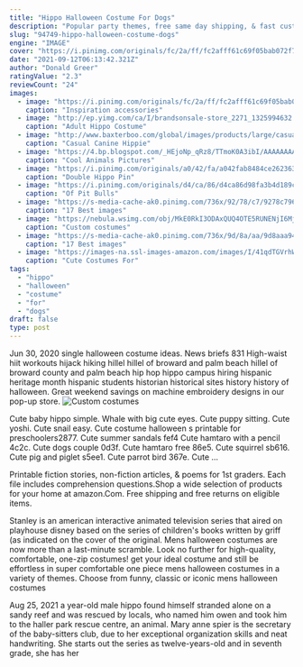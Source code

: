 ```yaml
---
title: "Hippo Halloween Costume For Dogs"
description: "Popular party themes, free same day shipping, & fast customer service. We're your one stop shop for discount kids birthday supplies. Save big on new products today!"
slug: "94749-hippo-halloween-costume-dogs"
engine: "IMAGE"
cover: "https://i.pinimg.com/originals/fc/2a/ff/fc2afff61c69f05bab072f7a105b1d29.jpg"
date: "2021-09-12T06:13:42.321Z"
author: "Donald Greer"
ratingValue: "2.3"
reviewCount: "24"
images:
  - image: "https://i.pinimg.com/originals/fc/2a/ff/fc2afff61c69f05bab072f7a105b1d29.jpg"
    caption: "Inspiration accessories"
  - image: "http://ep.yimg.com/ca/I/brandsonsale-store_2271_1325994632.jpg"
    caption: "Adult Hippo Costume"
  - image: "http://www.baxterboo.com/global/images/products/large/casual-canine-hippie-hounds-dog-costume-1.jpg"
    caption: "Casual Canine Hippie"
  - image: "https://4.bp.blogspot.com/_HEjoNp_qRz8/TTmoK0A3ibI/AAAAAAAAK3A/ZnqJg4IFNMU/s1600/Cute+%2526+Funny+Dressed+Up+Dogs+Photos+%25283%2529.jpg"
    caption: "Cool Animals Pictures"
  - image: "https://i.pinimg.com/originals/a0/42/fa/a042fab8484ce262363c75ba71ccfe8b.jpg"
    caption: "Double Hippo Pin"
  - image: "https://i.pinimg.com/originals/d4/ca/86/d4ca86d98fa3b4d189c64d4c6880af5c.jpg"
    caption: "Of Pit Bulls"
  - image: "https://s-media-cache-ak0.pinimg.com/736x/92/78/c7/9278c7966fa5bfe092ffce0115f6205d.jpg"
    caption: "17 Best images"
  - image: "https://nebula.wsimg.com/obj/MkE0RkI3ODAxQUQ4OTE5RUNENjI6MjEwOWJhMTg0YmZiODgxMjE3MjlmMWZlNTQ3Y2M0MWY6Ojo6OjA="
    caption: "Custom costumes"
  - image: "https://s-media-cache-ak0.pinimg.com/736x/9d/8a/aa/9d8aaa944517d74f5f354ea6626759db.jpg"
    caption: "17 Best images"
  - image: "https://images-na.ssl-images-amazon.com/images/I/41qdTGVrhWL.jpg"
    caption: "Cute Costumes For"
tags:
  - "hippo"
  - "halloween"
  - "costume"
  - "for"
  - "dogs"
draft: false
type: post
---
```


Jun 30, 2020 single halloween costume ideas. News briefs  831  High-waist hiit workouts hijack hiking hillel hillel of broward and palm beach hillel of broward county and palm beach hip hop hippo campus hiring hispanic heritage month hispanic students historian historical sites history history of halloween. Great weekend savings on machine embroidery designs in our pop-up store.
![Custom costumes](https://nebula.wsimg.com/obj/MkE0RkI3ODAxQUQ4OTE5RUNENjI6MjEwOWJhMTg0YmZiODgxMjE3MjlmMWZlNTQ3Y2M0MWY6Ojo6OjA= "Custom costumes")

Cute baby hippo simple. Whale with big cute eyes. Cute puppy sitting. Cute yoshi. Cute snail easy.  Cute costume halloween s printable for preschoolers2877. Cute summer sandals fef4 Cute hamtaro with a pencil 4c2c. Cute dogs couple 0d3f. Cute hamtaro free 86e5. Cute squirrel sb616. Cute pig and piglet s5ee1. Cute parrot bird 367e. Cute ...
<!--inArticleAds-->

<!--galleryOne-->

Printable fiction stories, non-fiction articles, & poems for 1st graders. Each file includes comprehension questions.Shop a wide selection of products for your home at amazon.Com. Free shipping and free returns on eligible items.
<!--inArticleAds-->

<!--galleryTwo-->

Stanley is an american interactive animated television series that aired on playhouse disney based on the series of children's books written by griff (as indicated on the cover of the original. Mens halloween costumes are now more than a last-minute scramble. Look no further for high-quality, comfortable, one-zip costumes! get your ideal costume and still be effortless in super comfortable one piece mens halloween costumes in a variety of themes. Choose from funny, classic or iconic mens halloween costumes
<!--galleryThree-->

Aug 25, 2021 a year-old male hippo found himself stranded alone on a sandy reef and was rescued by locals, who named him owen and took him to the haller park rescue centre, an animal. Mary anne spier is the secretary of the baby-sitters club, due to her exceptional organization skills and neat handwriting. She starts out the series as twelve-years-old and in seventh grade, she has her
